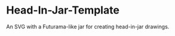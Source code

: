 Head-In-Jar-Template
====================

An SVG with a Futurama-like jar for creating head-in-jar drawings.
